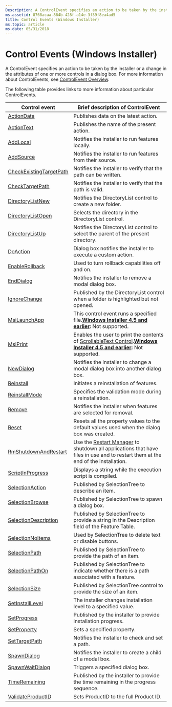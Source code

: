 ```yaml
---
Description: A ControlEvent specifies an action to be taken by the installer or a change in the attributes of one or more controls in a dialog box. For more information about ControlEvents, see ControlEvent Overview.
ms.assetid: 8768acaa-884b-428f-a14e-3f39f8ea4ad5
title: Control Events (Windows Installer)
ms.topic: article
ms.date: 05/31/2018
---
```


# Control Events (Windows Installer)

A ControlEvent specifies an action to be taken by the installer or a change in the attributes of one or more controls in a dialog box. For more information about ControlEvents, see [ControlEvent Overview](controlevent-overview.md).

The following table provides links to more information about particular ControlEvents.



| Control event                                                       | Brief description of ControlEvent                                                                                                                                                                             |
|---------------------------------------------------------------------|---------------------------------------------------------------------------------------------------------------------------------------------------------------------------------------------------------------|
| [ActionData](actiondata-controlevent.md)                           | Publishes data on the latest action.                                                                                                                                                                          |
| [ActionText](actiontext-controlevent.md)                           | Publishes the name of the present action.                                                                                                                                                                     |
| [AddLocal](addlocal-controlevent.md)                               | Notifies the installer to run features locally.                                                                                                                                                               |
| [AddSource](addsource-controlevent.md)                             | Notifies the installer to run features from their source.                                                                                                                                                     |
| [CheckExistingTargetPath](checkexistingtargetpath-controlevent.md) | Notifies the installer to verify that the path can be written.                                                                                                                                                |
| [CheckTargetPath](checktargetpath-controlevent.md)                 | Notifies the installer to verify that the path is valid.                                                                                                                                                      |
| [DirectoryListNew](directorylistnew-controlevent.md)               | Notifies the DirectoryList control to create a new folder.                                                                                                                                                    |
| [DirectoryListOpen](directorylistopen-controlevent.md)             | Selects the directory in the DirectoryList control.                                                                                                                                                           |
| [DirectoryListUp](directorylistup-controlevent.md)                 | Notifies the DirectoryList control to select the parent of the present directory.                                                                                                                             |
| [DoAction](doaction-controlevent.md)                               | Dialog box notifies the installer to execute a custom action.                                                                                                                                                 |
| [EnableRollback](enablerollback-controlevent.md)                   | Used to turn rollback capabilities off and on.                                                                                                                                                                |
| [EndDialog](enddialog-controlevent.md)                             | Notifies the installer to remove a modal dialog box.                                                                                                                                                          |
| [IgnoreChange](ignorechange-controlevent.md)                       | Published by the DirectoryList control when a folder is highlighted but not opened.                                                                                                                           |
| [MsiLaunchApp](msilaunchapp-controlevent.md)                       | This control event runs a specified file.**[Windows Installer 4.5 and earlier](not-supported-in-windows-installer-4-5.md):** Not supported.<br/>                                                       |
| [MsiPrint](msiprint-controlevent.md)                               | Enables the user to print the contents of [ScrollableText Control](scrollabletext-control.md).**[Windows Installer 4.5 and earlier](not-supported-in-windows-installer-4-5.md):** Not supported.<br/> |
| [NewDialog](newdialog-controlevent.md)                             | Notifies the installer to change a modal dialog box into another dialog box.                                                                                                                                  |
| [Reinstall](reinstall-controlevent.md)                             | Initiates a reinstallation of features.                                                                                                                                                                       |
| [ReinstallMode](reinstallmode-controlevent.md)                     | Specifies the validation mode during a reinstallation.                                                                                                                                                        |
| [Remove](remove-controlevent.md)                                   | Notifies the installer when features are selected for removal.                                                                                                                                                |
| [Reset](reset-controlevent.md)                                     | Resets all the property values to the default values used when the dialog box was created.                                                                                                                    |
| [RmShutdownAndRestart](rmshutdownandrestart-controlevent.md)       | Use the [Restart Manager](/windows/desktop/RstMgr/restart-manager-portal) to shutdown all applications that have files in use and to restart them at the end of the installation.                                                              |
| [ScriptInProgress](scriptinprogress-controlevent.md)               | Displays a string while the execution script is compiled.                                                                                                                                                     |
| [SelectionAction](selectionaction-controlevent.md)                 | Published by SelectionTree to describe an item.                                                                                                                                                               |
| [SelectionBrowse](selectionbrowse-controlevent.md)                 | Published by SelectionTree to spawn a dialog box.                                                                                                                                                             |
| [SelectionDescription](selectiondescription-controlevent.md)       | Published by SelectionTree to provide a string in the Description field of the Feature Table.                                                                                                                 |
| [SelectionNoItems](selectionnoitems-controlevent.md)               | Used by SelectionTree to delete text or disable buttons.                                                                                                                                                      |
| [SelectionPath](selectionpath-controlevent.md)                     | Published by SelectionTree to provide the path of an item.                                                                                                                                                    |
| [SelectionPathOn](selectionpathon-controlevent.md)                 | Published by SelectionTree to indicate whether there is a path associated with a feature.                                                                                                                     |
| [SelectionSize](selectionsize-controlevent.md)                     | Published by SelectionTree control to provide the size of an item.                                                                                                                                            |
| [SetInstallLevel](setinstalllevel-controlevent.md)                 | The installer changes installation level to a specified value.                                                                                                                                                |
| [SetProgress](setprogress-controlevent.md)                         | Published by the installer to provide installation progress.                                                                                                                                                  |
| [SetProperty](setproperty-controlevent.md)                         | Sets a specified property.                                                                                                                                                                                    |
| [SetTargetPath](settargetpath-controlevent.md)                     | Notifies the installer to check and set a path.                                                                                                                                                               |
| [SpawnDialog](spawndialog-controlevent.md)                         | Notifies the installer to create a child of a modal box.                                                                                                                                                      |
| [SpawnWaitDialog](spawnwaitdialog-controlevent.md)                 | Triggers a specified dialog box.                                                                                                                                                                              |
| [TimeRemaining](timeremaining-controlevent.md)                     | Published by the installer to provide the time remaining in the progress sequence.                                                                                                                            |
| [ValidateProductID](validateproductid-controlevent.md)             | Sets ProductID to the full Product ID.                                                                                                                                                                        |



 

 


